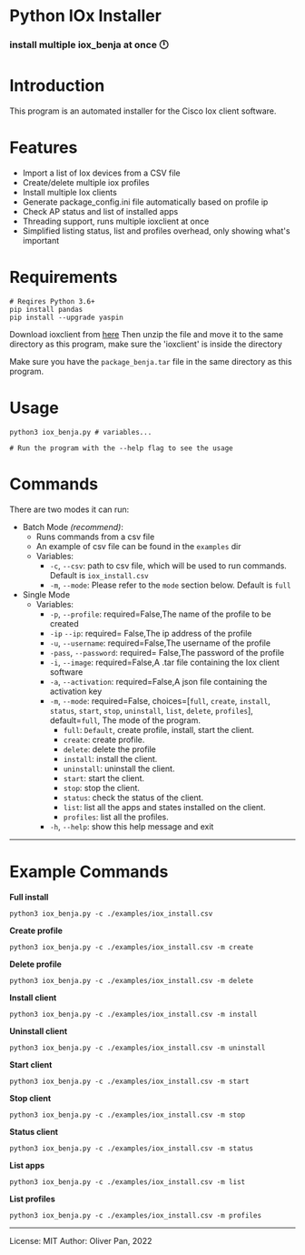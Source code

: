 # Python IOx Installer

### install multiple iox_benja at once 🕛

# Introduction

This program is an automated installer for the Cisco Iox client software.

# Features

- Import a list of Iox devices from a CSV file
- Create/delete multiple iox profiles
- Install multiple Iox clients
- Generate package_config.ini file automatically based on profile ip
- Check AP status and list of installed apps
- Threading support, runs multiple ioxclient at once
- Simplified listing status, list and profiles overhead, only showing what's important

# Requirements

    # Reqires Python 3.6+
    pip install pandas
    pip install --upgrade yaspin

Download ioxclient from [here](https://developer.cisco.com/docs/iox/#!iox-resource-downloads)
Then unzip the file and move it to the same directory as this program, make sure the 'ioxclient' is inside the directory

Make sure you have the `package_benja.tar` file in the same directory as this program.

# Usage

    python3 iox_benja.py # variables...

    # Run the program with the --help flag to see the usage

# Commands

There are two modes it can run:

- Batch Mode _(recommend)_:
  - Runs commands from a csv file
  - An example of csv file can be found in the `examples` dir
  - Variables:
    - `-c`, `--csv`: path to csv file, which will be used to run commands. Default is `iox_install.csv`
    - `-m`, `--mode`: Please refer to the `mode` section below. Default is `full`
- Single Mode
  - Variables:
    - `-p`, `--profile`: required=False,The name of the profile to be created
    - `-ip` `--ip`: required= False,The ip address of the profile
    - `-u`, `--username`: required=False,The username of the profile
    - `-pass`, `--password`: required= False,The password of the profile
    - `-i`, `--image`: required=False,A .tar file containing the Iox client software
    - `-a`, `--activation`: required=False,A json file containing the activation key
    - `-m`, `--mode`: required=False, choices=[`full`, `create`, `install`, `status`, `start`, `stop`, `uninstall`, `list`, `delete`, `profiles`], default=`full`, The mode of the program.
      - `full`: `Default`, create profile, install, start the client.
      - `create`: create profile.
      - `delete`: delete the profile
      - `install`: install the client.
      - `uninstall`: uninstall the client.
      - `start`: start the client.
      - `stop`: stop the client.
      - `status`: check the status of the client.
      - `list`: list all the apps and states installed on the client.
      - `profiles`: list all the profiles.
    - `-h`, `--help`: show this help message and exit

---

# Example Commands

**Full install**

    python3 iox_benja.py -c ./examples/iox_install.csv

**Create profile**

    python3 iox_benja.py -c ./examples/iox_install.csv -m create 

**Delete profile**

    python3 iox_benja.py -c ./examples/iox_install.csv -m delete 

**Install client**

    python3 iox_benja.py -c ./examples/iox_install.csv -m install 

**Uninstall client**

    python3 iox_benja.py -c ./examples/iox_install.csv -m uninstall 

**Start client**

    python3 iox_benja.py -c ./examples/iox_install.csv -m start 

**Stop client**

    python3 iox_benja.py -c ./examples/iox_install.csv -m stop 

**Status client**

    python3 iox_benja.py -c ./examples/iox_install.csv -m status 

**List apps**

    python3 iox_benja.py -c ./examples/iox_install.csv -m list 

**List profiles**

    python3 iox_benja.py -c ./examples/iox_install.csv -m profiles

---

License: MIT
Author: Oliver Pan, 2022
